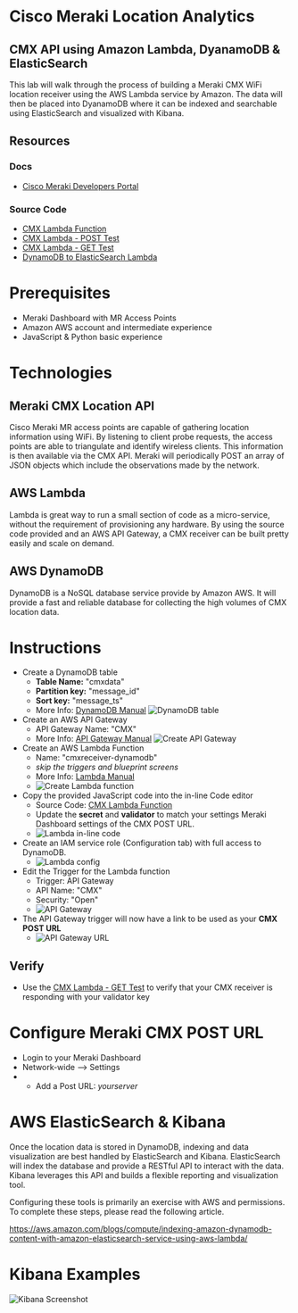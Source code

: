 # Cisco Meraki Location Analytics
## CMX API using Amazon Lambda, DyanamoDB & ElasticSearch

This lab will walk through the process of building a
Meraki CMX WiFi location receiver using the AWS Lambda service by Amazon. The data will then be placed into DyanamoDB where it can be indexed and searchable using ElasticSearch and visualized with Kibana.

## Resources
### Docs
* [Cisco Meraki Developers Portal](https://developers.meraki.com)

### Source Code
* [CMX Lambda Function](src/cmx-lambda-inline.js)
* [CMX Lambda - POST Test](src/cmx-post-test.json)
* [CMX Lambda - GET Test](src/cmx-get-test.json)
* [DynamoDB to ElasticSearch Lambda](src/cmxreceiver-stream-to-es)


# Prerequisites
* Meraki Dashboard with MR Access Points
* Amazon AWS account and intermediate experience
* JavaScript & Python basic experience


# Technologies
##  Meraki CMX Location API
Cisco Meraki MR access points are capable of gathering location information using WiFi. By listening to client probe requests, the access points are able to triangulate and identify wireless clients. This information is then available via the CMX API. Meraki will periodically POST an array of JSON objects which  include the observations made by the network.

## AWS Lambda
Lambda is great way to run a small section of code as a micro-service, without the requirement of provisioning any hardware. By using the source code provided and an AWS API Gateway, a CMX receiver can be built pretty easily and scale on demand.

## AWS DynamoDB
DynamoDB is a NoSQL database service provide by Amazon AWS. It will provide a fast and reliable database for collecting the high volumes of CMX location data.

# Instructions

* Create a DynamoDB table
  * **Table Name:** "cmxdata"
  * **Partition key:** "message_id"
  * **Sort key:** "message_ts"
  * More Info: [DynamoDB Manual](http://docs.aws.amazon.com/amazondynamodb/latest/gettingstartedguide/Welcome.html)
   ![DynamoDB table](images/dynamodb-table-screenshot.png)
* Create an AWS API Gateway
  * API Gateway Name: "CMX"
  * More Info: [API Gateway Manual](http://docs.aws.amazon.com/apigateway/latest/developerguide/create-api-resources-methods.html)
   ![Create API Gateway](images/cmx-api-gateway-create-screenshot.png)
* Create an AWS Lambda Function
  * Name: "cmxreceiver-dynamodb"
  * *skip the triggers and blueprint screens*
  * More Info: [Lambda Manual](http://docs.aws.amazon.com/lambda/latest/dg/welcome.html)
  * ![Create Lambda function](images/create-lambda-screenshot.png)
* Copy the provided JavaScript code into the in-line Code editor
  * Source Code: [CMX Lambda Function](src/cmx-lambda-inline.js)
  * Update the **secret** and **validator** to match your settings Meraki Dashboard settings of the CMX POST URL.
  * ![Lambda in-line code](images/cmx-lambda-inline-screenshot.png)
* Create an IAM service role (Configuration tab) with full access to DynamoDB.
  * ![Lambda config](images/cmx-lambda-config-screenshot.png)
* Edit the Trigger for the Lambda function
  * Trigger: API Gateway
  * API Name: "CMX"
  * Security: "Open"
  * ![API Gateway](images/cmx-api-gateway-screenshot.png)
* The API Gateway trigger will now have a link to be used as your **CMX POST URL**
  * ![API Gateway URL](images/cmx-api-gateway-url-screenshot.png)

## Verify
* Use the [CMX Lambda - GET Test](src/cmx-get-test.json) to verify that your CMX receiver is responding with your validator key


# Configure Meraki CMX POST URL
* Login to your Meraki Dashboard
* Network-wide --> Settings
* * Add a Post URL: *yourserver*


# AWS ElasticSearch & Kibana
Once the location data is stored in DynamoDB, indexing and data visualization are best handled by ElasticSearch and Kibana. ElasticSearch will index the database and provide a RESTful API to interact with the data. Kibana leverages this API and builds a flexible reporting and visualization tool.

Configuring these tools is primarily an exercise with AWS and permissions. To complete these steps, please read the following article.

https://aws.amazon.com/blogs/compute/indexing-amazon-dynamodb-content-with-amazon-elasticsearch-service-using-aws-lambda/


# Kibana Examples

![Kibana Screenshot](/images/CMX-kibana.png)
